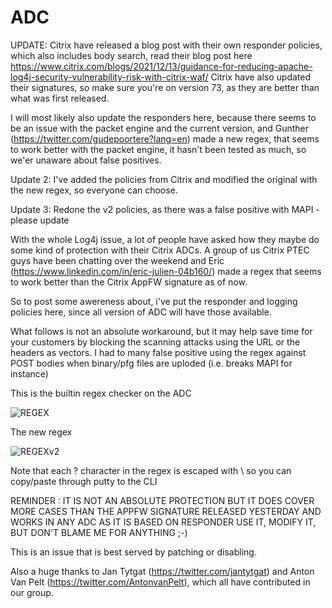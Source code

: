 # ADC

UPDATE: Citrix have released a blog post with their own responder policies, which also includes body search, read their blog post here
https://www.citrix.com/blogs/2021/12/13/guidance-for-reducing-apache-log4j-security-vulnerability-risk-with-citrix-waf/
Citrix have also updated their signatures, so make sure you're on version 73, as they are better than what was first released.

I will most likely also update the responders here, because there seems to be an issue with the packet engine and the current version, and Gunther (https://twitter.com/gudepoortere?lang=en) made a new regex, that seems to work better with the packet engine, it hasn't been tested as much, so we'er unaware about false positives.

Update 2: I've added the policies from Citrix and modified the original with the new regex, so everyone can choose.

Update 3: Redone the v2 policies, as there was a false positive with MAPI - please update

With the whole Log4j issue, a lot of people have asked how they maybe do some kind of protection with their Citrix ADCs.
A group of us Citrix PTEC guys have been chatting over the weekend and Eric (https://www.linkedin.com/in/eric-julien-04b160/) made a regex that seems to work better than the Citrix AppFW signature as of now.

So to post some awereness about, i've put the responder and logging policies here, since all version of ADC will have those available.

What follows is not an absolute workaround, but it may help save time for your customers by blocking the scanning attacks using the URL or the headers as vectors.
I had to many false positive using the regex against POST bodies when binary/pfg files are uploded (i.e. breaks MAPI for instance)

This is the builtin regex checker on the ADC

![REGEX](https://github.com/mbp-netscaler/ADC/blob/main/regex.jpg?raw=true)


The new regex

![REGEXv2](https://github.com/mbp-netscaler/ADC/blob/main/Gunter-regex.jpg?raw=true)

Note that each ? character in the regex  is escaped with \ so you can copy/paste through putty to the CLI

REMINDER : IT IS NOT AN ABSOLUTE PROTECTION BUT IT DOES COVER MORE CASES THAN THE APPFW SIGNATURE RELEASED YESTERDAY AND WORKS IN ANY ADC AS IT IS BASED ON RESPONDER
USE IT, MODIFY IT, BUT DON'T BLAME ME FOR ANYTHING ;-)


This is an issue that is best served by patching or disabling.

Also a huge thanks to Jan Tytgat (https://twitter.com/jantytgat) and Anton Van Pelt (https://twitter.com/AntonvanPelt), which all have contributed in our group.

